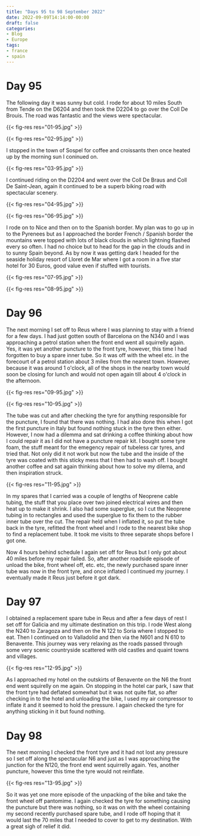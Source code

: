 ```yaml
---
title: "Days 95 to 98 September 2022"
date: 2022-09-09T14:14:00-00:00
draft: false
categories:
- Blog
- Europe
tags:
- france
- spain
---
```


# Day 95

The following day it was sunny but cold. I rode for about 10 miles South from Tende on the D6204 and then took the D2204 to go over the Coll De Brouis. The road was fantastic and the views were spectacular. 

{{< fig-res res="01-95.jpg" >}}

<!--more-->

{{< fig-res res="02-95.jpg" >}}

I stopped in the town of Sospel for coffee and croissants then once heated up by the morning sun I coninued on.

{{< fig-res res="03-95.jpg" >}}

I continued riding on the D2204 and went over the Coll De Braus and Coll De Saint-Jean, again it continued to be a superb biking road with spectacular scenery.

{{< fig-res res="04-95.jpg" >}}

{{< fig-res res="06-95.jpg" >}}

I rode on to Nice and then on to the Spanish border. My plan was to go up in to the Pyrenees but as I approached the border French / Spanish border the mountains were topped with lots of black clouds in which lightning flashed every so often. I had no choice but to head for the gap in the clouds and in to sunny Spain beyond. As by now it was getting dark I headed for the seaside holiday resort of Lloret de Mar where I got a room in a five star hotel for 30 Euros, good value even if stuffed with tourists.

{{< fig-res res="07-95.jpg" >}}

{{< fig-res res="08-95.jpg" >}}

# Day 96

The next morning I set off to Reus where I was planning to stay with a friend for a few days. I had just gotten south of Barcelona on the N340 and I was approaching a petrol station when the front end went all squirrelly again. Yes, it was yet another puncture to the front tyre, however, this time I had forgotten to buy a spare inner tube. So it was off with the wheel etc. in the forecourt of a petrol station about 3 miles from the nearest town. However, because it was around 1 o'clock, all of the shops in the nearby town would soon be closing for lunch and would not open again till about 4 o'clock in the afternoon.

{{< fig-res res="09-95.jpg" >}}

{{< fig-res res="10-95.jpg" >}}

The tube was cut and after checking the tyre for anything responsible for the puncture, I found that there was nothing. I had also done this when I got the first puncture in Italy but found nothing stuck in the tyre then either. However, I now had a dilemma and sat drinking a coffee thinking about how I could repair it as I did not have a puncture repair kit. I bought some tyre foam, the stuff meant for the emegency repair of tubeless car tyres, and tried that. Not only did it not work but now the tube and the inside of the tyre was coated with this sticky mess that I then had to wash off. I bought another coffee and sat again thinking about how to solve my dilema, and then inspiration struck.

{{< fig-res res="11-95.jpg" >}}

In my spares that I carried was a couple of lengths of Neoprene cable tubing, the stuff that you place over two joined electrical wires and then heat up to make it shrink. I also had some superglue, so I cut the Neoprene tubing in to rectangles and used the superglue to fix them to the rubber inner tube over the cut. The repair held when I inflated it, so put the tube back in the tyre, refitted the front wheel and I rode to the nearest bike shop to find a replacement tube. It took me visits to three separate shops before I got one. 

Now 4 hours behind schedule I again set off for Reus but I only got about 40 miles before my repair failed. So, after another roadside episode of unload the bike, front wheel off, etc. etc, the newly purchased spare inner tube was now in the front tyre, and once inflated I continued my journey. I eventually made it Reus just before it got dark. 

# Day 97

I obtained a replacement spare tube in Reus and after a few days of rest I set off for Galicia and my ultimate destination on this trip. I rode West along the N240 to Zaragoza and then on the N 122 to Soria where I stopped to eat. Then I continued on to Valladolid and then via the N601 and N 610 to Benavente. This journey was very relaxing as the roads passed through some very scenic countryside scattered with old castles and quaint towns and villages. 

{{< fig-res res="12-95.jpg" >}}

As I approached my hotel on the outskirts of Benavente on the N6 the front end went squirelly on me again. On stopping in the hotel car park, I saw that the front tyre had deflated somewhat but it was not quite flat, so after checking in to the hotel and unloading the bike, I used my air compressor to inflate it and it seemed to hold the pressure. I again checked the tyre for anything sticking in it but found nothing. 

# Day 98

The next morning I checked the front tyre and it had not lost any pressure so I set off along the spectacular N6 and just as I was approaching the junction for the N120, the front end went squirrelly again. Yes, another puncture, however this time the tyre would not reinflate.

{{< fig-res res="13-95.jpg" >}}

So it was yet one more episode of the unpacking of the bike and take the front wheel off pantomime. I again checked the tyre for something causing the puncture but there was nothing, so it was on with the wheel containing my second recently purchased spare tube, and I rode off hoping that it would last the 70 miles that I needed to cover to get to my destination. With a great sigh of relief it did.